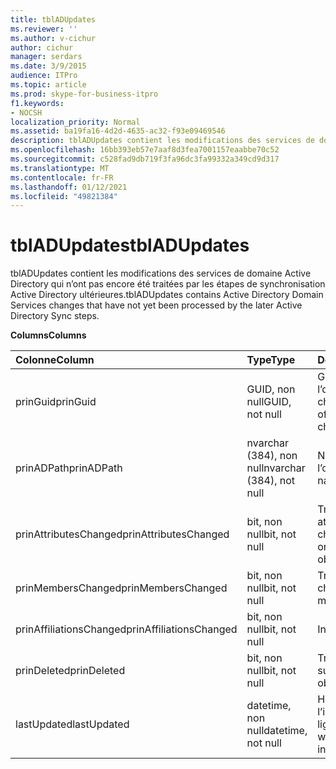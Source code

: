 ```yaml
---
title: tblADUpdates
ms.reviewer: ''
ms.author: v-cichur
author: cichur
manager: serdars
ms.date: 3/9/2015
audience: ITPro
ms.topic: article
ms.prod: skype-for-business-itpro
f1.keywords:
- NOCSH
localization_priority: Normal
ms.assetid: ba19fa16-4d2d-4635-ac32-f93e09469546
description: tblADUpdates contient les modifications des services de domaine Active Directory qui n’ont pas encore été traitées par les étapes de synchronisation Active Directory ultérieures.
ms.openlocfilehash: 16bb393eb57e7aaf8d3fea7001157eaabbe70c52
ms.sourcegitcommit: c528fad9db719f3fa96dc3fa99332a349cd9d317
ms.translationtype: MT
ms.contentlocale: fr-FR
ms.lasthandoff: 01/12/2021
ms.locfileid: "49821384"
---
```

# <a name="tbladupdates"></a><span data-ttu-id="61fd7-103">tblADUpdates</span><span class="sxs-lookup"><span data-stu-id="61fd7-103">tblADUpdates</span></span>
 
<span data-ttu-id="61fd7-104">tblADUpdates contient les modifications des services de domaine Active Directory qui n’ont pas encore été traitées par les étapes de synchronisation Active Directory ultérieures.</span><span class="sxs-lookup"><span data-stu-id="61fd7-104">tblADUpdates contains Active Directory Domain Services changes that have not yet been processed by the later Active Directory Sync steps.</span></span>
  
<span data-ttu-id="61fd7-105">**Columns**</span><span class="sxs-lookup"><span data-stu-id="61fd7-105">**Columns**</span></span>

|<span data-ttu-id="61fd7-106">**Colonne**</span><span class="sxs-lookup"><span data-stu-id="61fd7-106">**Column**</span></span>|<span data-ttu-id="61fd7-107">**Type**</span><span class="sxs-lookup"><span data-stu-id="61fd7-107">**Type**</span></span>|<span data-ttu-id="61fd7-108">**Description**</span><span class="sxs-lookup"><span data-stu-id="61fd7-108">**Description**</span></span>|
|:-----|:-----|:-----|
|<span data-ttu-id="61fd7-109">prinGuid</span><span class="sxs-lookup"><span data-stu-id="61fd7-109">prinGuid</span></span>  <br/> |<span data-ttu-id="61fd7-110">GUID, non null</span><span class="sxs-lookup"><span data-stu-id="61fd7-110">GUID, not null</span></span>  <br/> |<span data-ttu-id="61fd7-111">GUID de principal de l’objet qui a changé.</span><span class="sxs-lookup"><span data-stu-id="61fd7-111">Principal GUID of the object that changed.</span></span>  <br/> |
|<span data-ttu-id="61fd7-112">prinADPath</span><span class="sxs-lookup"><span data-stu-id="61fd7-112">prinADPath</span></span>  <br/> |<span data-ttu-id="61fd7-113">nvarchar (384), non null</span><span class="sxs-lookup"><span data-stu-id="61fd7-113">nvarchar (384), not null</span></span>  <br/> |<span data-ttu-id="61fd7-114">Nom unique de l’objet.</span><span class="sxs-lookup"><span data-stu-id="61fd7-114">Distinguished name of the object.</span></span>  <br/> |
|<span data-ttu-id="61fd7-115">prinAttributesChanged</span><span class="sxs-lookup"><span data-stu-id="61fd7-115">prinAttributesChanged</span></span>  <br/> |<span data-ttu-id="61fd7-116">bit, non null</span><span class="sxs-lookup"><span data-stu-id="61fd7-116">bit, not null</span></span>  <br/> |<span data-ttu-id="61fd7-117">True si au moins un attribut de l’objet a changé.</span><span class="sxs-lookup"><span data-stu-id="61fd7-117">True if at least one attribute of the object changed.</span></span>  <br/> |
|<span data-ttu-id="61fd7-118">prinMembersChanged</span><span class="sxs-lookup"><span data-stu-id="61fd7-118">prinMembersChanged</span></span>  <br/> |<span data-ttu-id="61fd7-119">bit, non null</span><span class="sxs-lookup"><span data-stu-id="61fd7-119">bit, not null</span></span>  <br/> |<span data-ttu-id="61fd7-120">True si l’appartenance a changé.</span><span class="sxs-lookup"><span data-stu-id="61fd7-120">True if the membership changed.</span></span>  <br/> |
|<span data-ttu-id="61fd7-121">prinAffiliationsChanged</span><span class="sxs-lookup"><span data-stu-id="61fd7-121">prinAffiliationsChanged</span></span>  <br/> |<span data-ttu-id="61fd7-122">bit, non null</span><span class="sxs-lookup"><span data-stu-id="61fd7-122">bit, not null</span></span>  <br/> |<span data-ttu-id="61fd7-123">Inutilisé.</span><span class="sxs-lookup"><span data-stu-id="61fd7-123">Not used.</span></span>  <br/> |
|<span data-ttu-id="61fd7-124">prinDeleted</span><span class="sxs-lookup"><span data-stu-id="61fd7-124">prinDeleted</span></span>  <br/> |<span data-ttu-id="61fd7-125">bit, non null</span><span class="sxs-lookup"><span data-stu-id="61fd7-125">bit, not null</span></span>  <br/> |<span data-ttu-id="61fd7-126">True si l’objet a été supprimé.</span><span class="sxs-lookup"><span data-stu-id="61fd7-126">True if the object was deleted.</span></span>  <br/> |
|<span data-ttu-id="61fd7-127">lastUpdated</span><span class="sxs-lookup"><span data-stu-id="61fd7-127">lastUpdated</span></span>  <br/> |<span data-ttu-id="61fd7-128">datetime, non null</span><span class="sxs-lookup"><span data-stu-id="61fd7-128">datetime, not null</span></span>  <br/> |<span data-ttu-id="61fd7-129">Horodatage de l’insertion de la ligne.</span><span class="sxs-lookup"><span data-stu-id="61fd7-129">Time stamp of when the row was inserted.</span></span>  <br/> |
   

